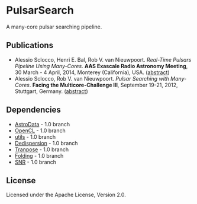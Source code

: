 
# PulsarSearch

A many-core pulsar searching pipeline.

## Publications

* Alessio Sclocco, Henri E. Bal, Rob V. van Nieuwpoort. _Real-Time Pulsars Pipeline Using Many-Cores_. **AAS Exascale Radio Astronomy Meeting**, 30 March - 4 April, 2014, Monterey (California), USA. ([abstract](http://link.springer.com/chapter/10.1007/978-3-642-35893-7_12))
* Alessio Sclocco, Rob V. van Nieuwpoort. _Pulsar Searching with Many-Cores_. **Facing the Multicore-Challenge III**, September 19-21, 2012, Stuttgart, Germany. ([abstract](http://adsabs.harvard.edu/abs/2014era..conf20301S))

## Dependencies

* [AstroData](https://github.com/isazi/AstroData) - 1.0 branch
* [OpenCL](https://github.com/isazi/OpenCL) - 1.0 branch
* [utils](https://github.com/isazi/utils) - 1.0 branch
* [Dedispersion](https://github.com/isazi/Dedispersion) - 1.0 branch
* [Tranpose](https://github.com/isazi/Transpose) - 1.0 branch
* [Folding](https://github.com/isazi/Folding) - 1.0 branch
* [SNR](https://github.com/isazi/SNR) - 1.0 branch

## License

Licensed under the Apache License, Version 2.0.


